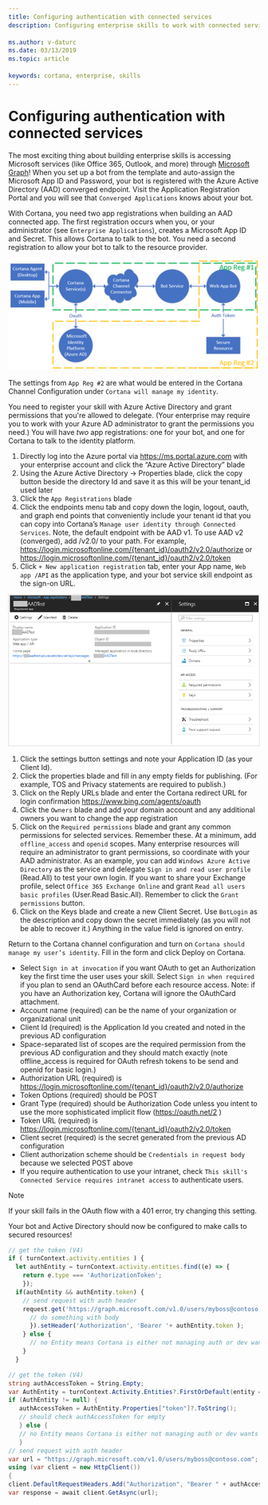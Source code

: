 ```yaml
---
title: Configuring authentication with connected services
description: Configuring enterprise skills to work with connected services.

ms.author: v-daturc
ms.date: 03/13/2019
ms.topic: article

keywords: cortana, enterprise, skills
---
```


# Configuring authentication with connected services

The most exciting thing about building enterprise skills is accessing Microsoft services (like Office 365, Outlook, and more) through [Microsoft Graph](https://developer.microsoft.com/en-us/graph/docs/concepts/overview)! When you set up a bot from the template and auto-assign the Microsoft App ID and Password, your bot is registered with the Azure Active Directory (AAD) converged endpoint. Visit the Application Registration Portal and you will see that `Converged Applications` knows about your bot.

With Cortana, you need two app registrations when building an AAD connected app. The first registration occurs when you, or your administrator (see `Enterprise Applications`), creates a Microsoft App ID and Secret. This allows Cortana to talk to the bot. You need a second registration to allow your bot to talk to the resource provider.

![Overview](../media/images/configuring-authentication-connected-services-01.png)

The settings from `App Reg #2` are what would be entered in the Cortana Channel Configuration under `Cortana will manage my identity`.

You need to register your skill with Azure Active Directory and grant permissions that you're allowed to delegate. (Your enterprise may require you to work with your Azure AD administrator to grant the permissions you need.) You will have *two* app registrations: one for your bot, and one for Cortana to talk to the identity platform.

1. Directly log into the Azure portal via https://ms.portal.azure.com with your enterprise account and click the “Azure Active Directory” blade
1. Using the Azure Active Directory -> Properties blade, click the copy button beside the directory Id and save it as this will be your tenant_id used later
1. Click the `App Registrations` blade
1. Click the endpoints menu tab and copy down the login, logout, oauth, and graph end points that conveniently include your tenant id that you can copy into Cortana’s `Manage user identity through Connected Services`. Note, the default endpoint with be AAD v1. To use AAD v2 (converged), add /v2.0/ to your path. For example, https://login.microsoftonline.com/{tenant_id}/oauth2/v2.0/authorize or https://login.microsoftonline.com/{tenant_id}/oauth2/v2.0/token 
1. Click `+ New application registration` tab, enter your App name, `Web app /API` as the application type, and your bot service skill endpoint as the sign-on URL.

![Overview](../media/images/configuring-authentication-connected-services-02.png)

1. Click the settings button settings and note your Application ID (as your Client Id).
1. Click the properties blade and fill in any empty fields for publishing. (For example, TOS and Privacy statements are required to publish.)
1. Click on the Reply URLs blade and enter the Cortana redirect URL for login confirmation https://www.bing.com/agents/oauth
1. Click the `Owners` blade and add your domain account and any additional owners you want to change the app registration
1. Click on the `Required permissions` blade and grant any common permissions for selected services. Remember these. At a minimum, add `offline_access` and `openid` scopes.
   Many enterprise resources will require an administrator to grant permissions, so coordinate with your AAD administrator. As an example, you can add `Windows Azure Active Directory` as the service and delegate `Sign in and read user profile` (Read.All) to test your own login. If you want to share your Exchange profile, select `Office 365 Exchange Online` and grant `Read all users basic profiles` (User.Read Basic.All). Remember to click the `Grant permissions` button.
1. Click on the Keys blade and create a new Client Secret. Use `BotLogin` as the description and copy down the secret immediately (as you will not be able to recover it.) Anything in the value field is ignored on entry.

Return to the Cortana channel configuration and turn on `Cortana should manage my user’s identity`. Fill in the form and click Deploy on Cortana.

- Select `Sign in at invocation` if you want OAuth to get an Authorization key the first time the user uses your skill. Select `Sign in when required` if you plan to send an OAuthCard before each resource access. Note: if you have an Authorization key, Cortana will ignore the OAuthCard attachment.
- Account name (required) can be the name of your organization or organizational unit
- Client Id (required) is the Application Id you created and noted in the previous AD configuration
- Space-separated list of scopes are the required permission from the previous AD configuration and they should match exactly (note offline_access is required for OAuth refresh tokens to be send and openid for basic login.)
- Authorization URL (required) is https://login.microsoftonline.com/{tenant_id}/oauth2/v2.0/authorize
- Token Options (required) should be POST
- Grant Type (required) should be Authorization Code unless you intent to use the more sophisticated implicit flow (https://oauth.net/2 )
- Token URL (required) is https://login.microsoftonline.com/{tenant_id}/oauth2/v2.0/token
- Client secret (required) is the secret generated from the previous AD configuration
- Client authorization scheme should be `Credentials in request body` because we selected POST above
- If you require authentication to use your intranet, check `This skill's Connected Service requires intranet access` to authenticate users.

>[!Note]
>If your skill fails in the OAuth flow with a 401 error, try changing this setting.

Your bot and Active Directory should now be configured to make calls to secured resources!

```JavaScript
// get the token (V4)
if ( turnContext.activity.entities ) {
  let authEntity = turnContext.activity.entities.find((e) => {
    return e.type === 'AuthorizationToken';
    });
  if(authEntity && authEntity.token) {
    // send request with auth header    
    request.get('https://graph.microsoft.com/v1.0/users/myboss@contoso.com', (err, response, body) => {
      // do something with body
      }).setHeader('Authorization', 'Bearer '+ authEntity.token );
    } else {
      // no Entity means Cortana is either not managing auth or dev wants to send OAuth card
    }
  }
```

```C#
// get the token (V4)
string authAccessToken = String.Empty;
var AuthEntity = turnContext.Activity.Entities?.FirstOrDefault(entity => entity.Type.Equals("AuthorizationToken", StringComparison.Ordinal));
if (AuthEntity != null) {
   authAccessToken = AuthEntity.Properties["token"]?.ToString();
   // should check authAccessToken for empty
   } else {
   // no Entity means Cortana is either not managing auth or dev wants to send OAuth card
   }
// send request with auth header
var url = "https://graph.microsoft.com/v1.0/users/myboss@contoso.com";
using (var client = new HttpClient())
{
client.DefaultRequestHeaders.Add("Authorization", "Bearer " + authAccessToken);
var response = await client.GetAsync(url);
```
